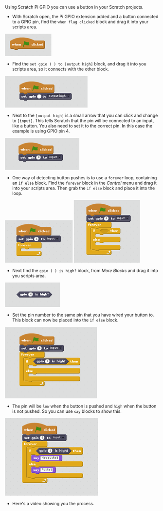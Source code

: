 Using Scratch Pi GPIO you can use a button in your Scratch projects.

- With Scratch open, the Pi GPIO extension added and a button connected to a GPIO pin, find the `when flag clicked` block and drag it into your scripts area.

![flag block](images/flag.png)

- Find the `set gpio ( ) to [output high]` block, and drag it into you scripts area, so it connects with the other block.

![output block](images/output.png)

- Next to the `[output high]` is a small arrow that you can click and change to `[input]`. This tells Scratch that the pin will be connected to an input, like a button. You also need to set it to the correct pin. In this case the example is using GPIO pin 4.

![input block](images/input.png)

- One way of detecting button pushes is to use a `forever` loop, containing an `if else` block. Find the `forever` block in the *Control* menu and drag it into your scripts area. Then grab the `if else` block and place it into the loop.

![forever if](images/forever.png)
![if else block](images/ifelse.png)

- Next find the `gpio ( ) is high?` block, from *More Blocks* and drag it into you scripts area.

![high block](images/high.png)

- Set the pin number to the same pin that you have wired your button to. This block can now be placed into the `if else` block.

![high block connected](images/high-connect.png)

- The pin will be `low` when the button is pushed and `high` when the button is not pushed. So you can use `say` blocks to show this.

![completed script](images/complete.png)

- Here's a video showing you the process.
